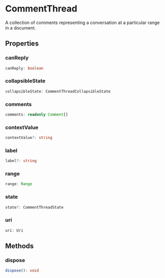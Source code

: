 # CommentThread

A collection of comments representing a conversation at a particular range in a document.

## Properties

### canReply

```typescript
canReply: boolean
```

### collapsibleState

```typescript
collapsibleState: CommentThreadCollapsibleState
```

### comments

```typescript
comments: readonly Comment[]
```

### contextValue

```typescript
contextValue?: string
```

### label

```typescript
label?: string
```

### range

```typescript
range: Range
```

### state

```typescript
state?: CommentThreadState
```

### uri

```typescript
uri: Uri
```

## Methods

### dispose

```typescript
dispose(): void
```

